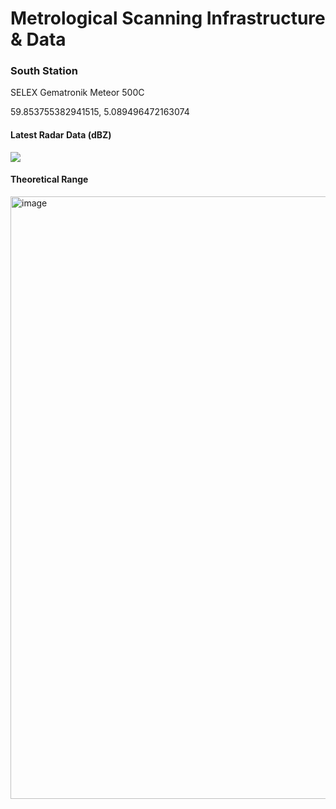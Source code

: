 
# Metrological Scanning Infrastructure & Data

### South Station
SELEX Gematronik Meteor 500C

59.853755382941515, 5.089496472163074

#### Latest Radar Data (dBZ)

![](https://api.met.no/weatherapi/radar/2.0/?type=reflectivity&area=western_norway&content=animation)

#### Theoretical Range

<img width="964" alt="image" src="https://user-images.githubusercontent.com/31580672/129962844-40743975-d4a9-4f20-ad9e-7d385675bee1.png">
